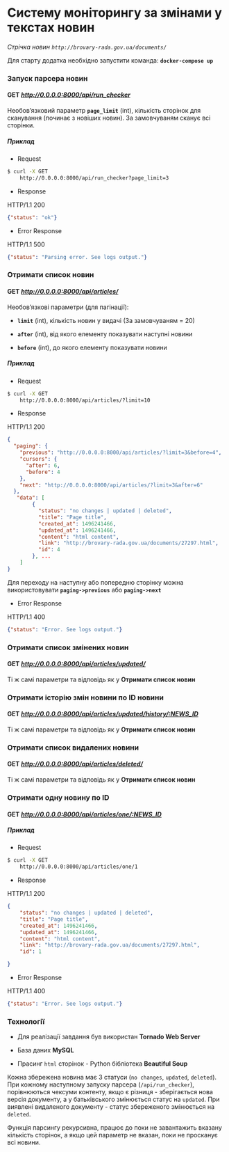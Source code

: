 # Систему моніторингу за змінами у текстах новин


_Стрічка новин `http://brovary-rada.gov.ua/documents/`_

Для старту додатка необхідно запустити команда: __`docker-compose up`__


### Запуск парсера новин
#### GET _http://0.0.0.0:8000/api/run_checker_
Необов’язковий параметр __`page_limit`__ (int), кількість сторінок для сканування (починає з новіших новин).
За замовчуваням сканує всі сторінки.

##### Приклад

* Request
```bash
$ curl -X GET
    http://0.0.0.0:8000/api/run_checker?page_limit=3
```

* Response

HTTP/1.1 200
```json
{"status": "ok"}
```

* Error Response

HTTP/1.1 500
```json
{"status": "Parsing error. See logs output."}
```


### Отримати список новин
#### GET _http://0.0.0.0:8000/api/articles/_
Необов’язкові параметри (для пагінації):

* __`limit`__ (int), кількість новин у видачі (За замовчуваням = 20)

* __`after`__ (int), від якого елементу показувати наступні новини

* __`before`__ (int), до якого елементу показувати новини


##### Приклад

* Request
```bash
$ curl -X GET
    http://0.0.0.0:8000/api/articles/?limit=10
```

* Response

HTTP/1.1 200
```json
{
  "paging": {
    "previous": "http://0.0.0.0:8000/api/articles/?limit=3&before=4",
    "cursors": {
      "after": 6,
      "before": 4
    },
    "next": "http://0.0.0.0:8000/api/articles/?limit=3&after=6"
  },
   "data": [
        {
          "status": "no changes | updated | deleted",
          "title": "Page title",
          "created_at": 1496241466,
          "updated_at": 1496241466,
          "content": "html content",
          "link": "http://brovary-rada.gov.ua/documents/27297.html",
          "id": 4
        }, ...
    ]
}
```
Для переходу на наступну або попередню сторінку можна використовувати
__`paging->previous`__ або __`paging->next`__

* Error Response

HTTP/1.1 400
```json
{"status": "Error. See logs output."}
```

### Отримати список змінених новин
#### GET _http://0.0.0.0:8000/api/articles/updated/_

Ті ж самі параметри та відповідь як у __Отримати список новин__


### Отримати історію змін новини по ID новини
#### GET _http://0.0.0.0:8000/api/articles/updated/history/:NEWS_ID_

Ті ж самі параметри та відповідь як у __Отримати список новин__

### Отримати список видалених новини
#### GET _http://0.0.0.0:8000/api/articles/deleted/_

Ті ж самі параметри та відповідь як у __Отримати список новин__

### Отримати одну новину по ID
#### GET _http://0.0.0.0:8000/api/articles/one/:NEWS_ID_

##### Приклад

* Request
```bash
$ curl -X GET
    http://0.0.0.0:8000/api/articles/one/1
```

* Response

HTTP/1.1 200
```json
{
    "status": "no changes | updated | deleted",
    "title": "Page title",
    "created_at": 1496241466,
    "updated_at": 1496241466,
    "content": "html content",
    "link": "http://brovary-rada.gov.ua/documents/27297.html",
    "id": 1

}
```

* Error Response

HTTP/1.1 400
```json
{"status": "Error. See logs output."}
```

### Технології
* Для реалізації завдання був використан __Tornado Web Server__

* База даних __MySQL__

* Прасинг `html` сторінок - Python бібліотека __Beautiful Soup__

Кожна збережена новина має 3 статуси (`no changes`, `updated`, `deleted`).
При кожному наступному запуску парсера (`/api/run_checker`), порівнюються чексуми контенту,
якщо є різниця - зберігається нова версія документу, а у батьківського змінюється статус на `updated`.
При виявлені видаленого документу - статус збереженого змінюється на `deleted`.

Функція парсингу рекурсивна, працює до поки не завантажить вказану кількість сторінок, а якщо цей параметр не вказан, поки не просканує всі новини.
